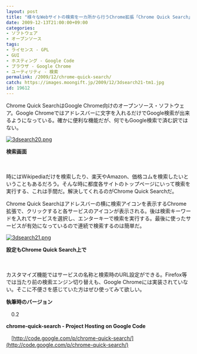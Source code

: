 ```yaml
---
layout: post
title: "様々なWebサイトの検索を一カ所から行うChrome拡張「Chrome Quick Search」"
date: 2009-12-13T21:00:00+09:00
categories:
- ソフトウェア
- オープンソース
tags: 
- ライセンス - GPL
- GUI
- ホスティング - Google Code
- ブラウザ - Google Chrome
- ユーティリティ - 検索
permalink: /2009/12/chrome-quick-search/
catch: https://images.moongift.jp/2009/12/3dsearch21-tm1.jpg
id: 19612
---
```

Chrome Quick SearchはGoogle Chrome向けのオープンソース・ソフトウェア。Google Chromeではアドレスバーに文字を入れるだけでGoogle検索が出来るようになっている。確かに便利な機能だが、何でもGoogle検索で済む訳ではない。

  

[![3dsearch20.png](https://images.moongift.jp/2009/12/3dsearch20-tm1.jpg)](https://images.moongift.jp/2009/12/3dsearch201.png)  
  
**検索画面**

  

　

  

時にはWikipediaだけを検索したり、楽天やAmazon、価格コムを検索したいということもあるだろう。そんな時に都度各サイトのトップページにいって検索を実行する、これは手間だ。解決してくれるのがChrome Quick Searchだ。

  
  
<!--more-->

Chrome Quick Searchはアドレスバーの横に検索アイコンを表示するChrome拡張で、クリックすると各サービスのアイコンが表示される。後は検索キーワードを入れてサービスを選択し、エンターキーで検索を実行する。最後に使ったサービスが有効になっているので連続で検索するのは簡単だ。

  

[![3dsearch21.png](https://images.moongift.jp/2009/12/3dsearch21-tm1.jpg)](https://images.moongift.jp/2009/12/3dsearch211.png)  
  
**設定もChrome Quick Search上で**

  

　

  

カスタマイズ機能ではサービスの名称と検索時のURL設定ができる。Firefox等では当たり前の検索エンジン切り替えも、Google Chromeには実装されていない。そこに不便さを感じていた方はぜひ使ってみて欲しい。

  

**執筆時のバージョン**  
  
　0.2

  

**chrome-quick-search - Project Hosting on Google Code**  
  
　[http://code.google.com/p/chrome-quick-search/](http://code.google.com/p/chrome-quick-search/)

  
  

